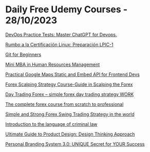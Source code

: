 # Daily Free Udemy Courses - 28/10/2023

[DevOps Practice Tests: Master ChatGPT for Devops.](https://www.udemy.com/course/devops-practice-tests-chatgpt-for-devops/?couponCode=94A4D850613AAB07D3F3)
[Rumbo a la Certificación Linux: Preparación LPIC-1](https://www.udemy.com/course/rumbo-a-la-certificacion-linux-preparacion-lpic-1/?couponCode=EA8B147A06381119054D)
[Git for Beginners](https://www.udemy.com/course/git-for-beginners-course/?couponCode=3B4322181A042F34CE78)
[Mini MBA in Human Resources Management](https://www.udemy.com/course/mini-mba-in-human-resources-management/?couponCode=CA4B4E1EFC7A277C3D8C)
[Practical Google Maps Static and Embed API for Frontend Devs](https://www.udemy.com/course/practical-google-maps-api-for-frontend-developers/?couponCode=617D4176FD9BBB8E73D4)
[Forex Scalping Strategy Course-Guide in Scalping the Forex](https://www.udemy.com/course/forex-scalping-strategy-course-guide-in-scalping-the-forex/?couponCode=65750B64EBD7F623D044)
[Day Trading Forex – simple forex day trading strategy WORK](https://www.udemy.com/course/day-trading-forex-simple-forex-day-trading-strategy/?couponCode=8E4B882224716A014EBB)
[The complete forex course from scratch to professional](https://www.udemy.com/course/the-complete-forex-course-from-scratch-to-professional/?couponCode=21A7223BD542A3615BC0)
[Simple and Strong Forex Swing Trading Strategy in the world](https://www.udemy.com/course/a-simple-forex-swing-trading-strategies-that-work-vip-only/?couponCode=D683766036753EC8821C)
[Introduction to the language of criminal law](https://www.udemy.com/course/introduction-to-the-language-of-criminal-law/?couponCode=8FB6687EA02B52FF9249)
[Ultimate Guide to Product Design: Design Thinking Approach](https://www.udemy.com/course/design-engaging-products-using-design-thinking/?couponCode=OCT2023FREE001)
[Personal Branding System 3.0: UNIQUE Secret for YOUR Success](https://www.udemy.com/course/personal-branding-master-course/?couponCode=OCT2023FREE001)
